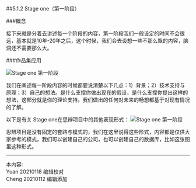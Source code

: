 
##5.1.2 Stage one（第一阶段）

###概念

接下来就是分着去讲述每一个阶段的内容，第一阶段我们一般设定的时间不会很远，基本就是10年-20年之后，这个时候，我们会去设想一些不那么飘的内容，脑洞还不需要那么大。


###作品集应用

![ Stage one 第一阶段](http://kitpic.makebi.net/2021/cdsd_03.jpg)

我们在阐述每一阶段内容的时候都要说清楚以下几点：1）背景；2）技术支持与原理；3）自己的想法。是什么支撑你做出现在的假设，是什么支撑你提出这样的想法，这部分就是你的理论支持。我们做出的任何对未来的畅想都基于对现有情况的了解。


以下是有关 Stage one在思辨项目中的其他表现形式：
![ Stage one 第一阶段](http://kitpic.makebi.net/2021/cdsd_04.jpg)

思辨项目是没有固定的套路与模式的，我们在这里说得这些形式，内容都是仅供大家参考的模式，我们可以创建自己的公司，也可以创建自己的数据库，比如这张图里这种形式。




---
本内容:    
Yuan 20210118 编辑校对  
Cheng 20210112 编辑添加
